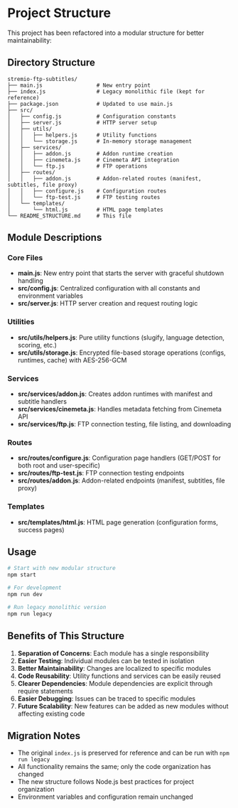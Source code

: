 # Project Structure

This project has been refactored into a modular structure for better maintainability:

## Directory Structure

```
stremio-ftp-subtitles/
├── main.js                 # New entry point
├── index.js                # Legacy monolithic file (kept for reference)
├── package.json            # Updated to use main.js
├── src/
│   ├── config.js           # Configuration constants
│   ├── server.js           # HTTP server setup
│   ├── utils/
│   │   ├── helpers.js      # Utility functions
│   │   └── storage.js      # In-memory storage management
│   ├── services/
│   │   ├── addon.js        # Addon runtime creation
│   │   ├── cinemeta.js     # Cinemeta API integration
│   │   └── ftp.js          # FTP operations
│   ├── routes/
│   │   ├── addon.js        # Addon-related routes (manifest, subtitles, file proxy)
│   │   ├── configure.js    # Configuration routes
│   │   └── ftp-test.js     # FTP testing routes
│   └── templates/
│       └── html.js         # HTML page templates
└── README_STRUCTURE.md     # This file
```

## Module Descriptions

### Core Files
- **main.js**: New entry point that starts the server with graceful shutdown handling
- **src/config.js**: Centralized configuration with all constants and environment variables
- **src/server.js**: HTTP server creation and request routing logic

### Utilities
- **src/utils/helpers.js**: Pure utility functions (slugify, language detection, scoring, etc.)
- **src/utils/storage.js**: Encrypted file-based storage operations (configs, runtimes, cache) with AES-256-GCM

### Services
- **src/services/addon.js**: Creates addon runtimes with manifest and subtitle handlers
- **src/services/cinemeta.js**: Handles metadata fetching from Cinemeta API
- **src/services/ftp.js**: FTP connection testing, file listing, and downloading

### Routes
- **src/routes/configure.js**: Configuration page handlers (GET/POST for both root and user-specific)
- **src/routes/ftp-test.js**: FTP connection testing endpoints
- **src/routes/addon.js**: Addon-related endpoints (manifest, subtitles, file proxy)

### Templates
- **src/templates/html.js**: HTML page generation (configuration forms, success pages)

## Usage

```bash
# Start with new modular structure
npm start

# For development
npm run dev

# Run legacy monolithic version
npm run legacy
```

## Benefits of This Structure

1. **Separation of Concerns**: Each module has a single responsibility
2. **Easier Testing**: Individual modules can be tested in isolation
3. **Better Maintainability**: Changes are localized to specific modules
4. **Code Reusability**: Utility functions and services can be easily reused
5. **Clearer Dependencies**: Module dependencies are explicit through require statements
6. **Easier Debugging**: Issues can be traced to specific modules
7. **Future Scalability**: New features can be added as new modules without affecting existing code

## Migration Notes

- The original `index.js` is preserved for reference and can be run with `npm run legacy`
- All functionality remains the same; only the code organization has changed
- The new structure follows Node.js best practices for project organization
- Environment variables and configuration remain unchanged
